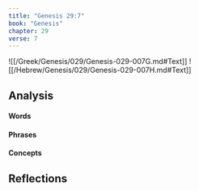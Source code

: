 ```yaml
---
title: "Genesis 29:7"
book: "Genesis"
chapter: 29
verse: 7
---
```

![[/Greek/Genesis/029/Genesis-029-007G.md#Text]]
![[/Hebrew/Genesis/029/Genesis-029-007H.md#Text]]

## Analysis

#### Words

#### Phrases

#### Concepts

## Reflections
